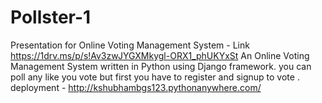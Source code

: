 # Pollster-1
Presentation for Online Voting Management System - Link https://1drv.ms/p/s!Av3zwJYGXMkygl-ORX1_phUKYxSt
An Online Voting Management System written in Python using Django framework.
you can poll any like you vote but first  you have to register and signup to vote . 
deployment - http://kshubhambgs123.pythonanywhere.com/
